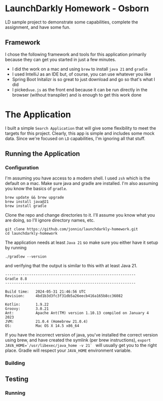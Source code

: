 # LaunchDarkly Homework - Osborn
LD sample project to demonstrate some capabilities, complete the assignment, and have some fun.


## Framework
I chose the following framework and tools for this application primarily because they can get you started
in just a few minutes.
* I did the work on a mac and using `brew` to install `java 21` and `gradle`
* I used IntelliJ as an IDE but, of course, you can use whatever you like
* Spring Boot Initalizr is so great to just download and go so that's what I did
* I picked`vue.js` as the front end because it can be run directly in the browser (without transpiler) and is enough to get this work done

# The Application
I built a simple `Search Application` that will give some flexibility to meet the targets for this project. Clearly, this app is simple
and includes some mock data. Since we're focused on `LD` capabilities, I'm ignoring all that stuff.

## Running the Application

### Configuration
I'm assuming you have access to a modern shell. I used `zsh` which is the default on a mac.
Make sure java and gradle are installed. I'm also assuming you know the basics of `gradle`.
```shell
brew update && brew upgrade
brew install java@21
brew install gradle
```

Clone the repo and change directories to it. I'll assume you know what you are doing, so I'll ignore
directory names, etc.
```shell
git clone https://github.com/jonnio/launchdarkly-homework.git
cd launchdarkly-homework
```

The application needs at least `Java 21` so make sure you either have it setup by running
```shell
./gradlew --version
```
and verifying that the output is similar to this with at least Java 21.
```shell
------------------------------------------------------------
Gradle 8.8
------------------------------------------------------------

Build time:   2024-05-31 21:46:56 UTC
Revision:     4bd1b3d3fc3f31db5a26eecb416a165b8cc36082

Kotlin:       1.9.22
Groovy:       3.0.21
Ant:          Apache Ant(TM) version 1.10.13 compiled on January 4 2023
JVM:          21.0.4 (Homebrew 21.0.4)
OS:           Mac OS X 14.5 x86_64
```
If you have the incorrect version of java, you've installed the correct version using brew, and have
created the symlink (per brew instructions), ``export JAVA_HOME=`/usr/libexec/java_home -v 21` `` will usually get you to the right place. Gradle will respect your `JAVA_HOME`
environment variable.

### Building

## Testing

### Running
